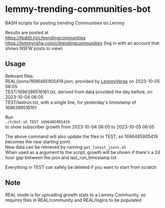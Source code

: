 # lemmy-trending-communities-bot
BASH scripts for posting trending Communities on Lemmy

Results are posted at  
https://feddit.nl/c/trendingcommunities  
https://lemmynsfw.com/c/trendingcommunities (log in with an account that shows NSFW posts to view)  

## Usage  
Relevant files:  
REAL/jsons/1696485905419.json, provided by [LemmyVerse](https://lemmyverse.net) on 2023-10-05 06:05  
TEST/1696399516161.txt, derived from data provided the day before, on 2023-10-04 06:05  
TEST/lastrun.txt, with a single line, for yesterday's timestamp of 1696399516161  

Run  
`./tcbot.sh TEST 1696485905419`  
to show subscriber growth from 2023-10-04 06:05 to 2023-10-05 06:05  

The above command will also update the files in TEST, so 1696485905419 becomes the new starting point.  
New data can be retrieved by running `get_latest_jsons.sh`  
When used as a argument to the script, growth will be shown if there's a 24 hour gap between the json and last_run_timestamp.txt  

Everything in TEST can safely be deleted if you want to start from scratch  

## Note

REAL mode is for uploading growth stats to a Lemmy Community, so requires files in REAL/community and REAL/logins
to be populated
